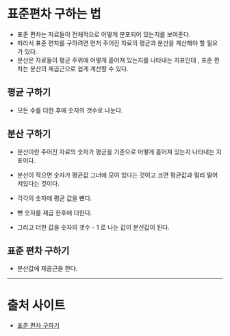 # 표준편차 구하는 법

- 표준 편차는 자료들이 전체적으로 어떻게 분포되어 있는지를 보여준다. 
- 따라서 표준 편차를 구하려면 먼저 주어진 자료의 평균과 분산을 계산해야 할 필요가 있다.
- 분산은 자료들이 평균 주위에 어떻게 흩어져 있는지를 나타내는 지표인데 , 표준 편차는 분산의 제곱근으로 쉽게 계산할 수 있다.

## 평균 구하기

- 모든 수를 더한 후에 숫자의 갯수로 나눈다.

## 분산 구하기

- 분산이란 주어진 자료의 숫자가 평균을 기준으로 어떻게 흩어져 있는지 나타내는 지표이다.
- 분산이 작으면 숫자가 평균값 그너에 모여 있다는 것이고 크면 평균값과 멀리 떨어져있다는 것이다.

- 각각의 숫자에 평균 값을 뺸다. 
- 뺸 숫자를 제곱 한후에 더한다. 
- 그리고 더한 값을 숫자의 갯수 - 1 로 나눈 값이 분산값이 된다.

## 표준 편차 구하기

- 분산값에 제곱근을 한다. 

- - -

# 출처 사이트

- [표준 편차 구하기](https://ko.wikihow.com/%ED%91%9C%EC%A4%80-%ED%8E%B8%EC%B0%A8-%EA%B5%AC%ED%95%98%EB%8A%94-%EB%B2%95)